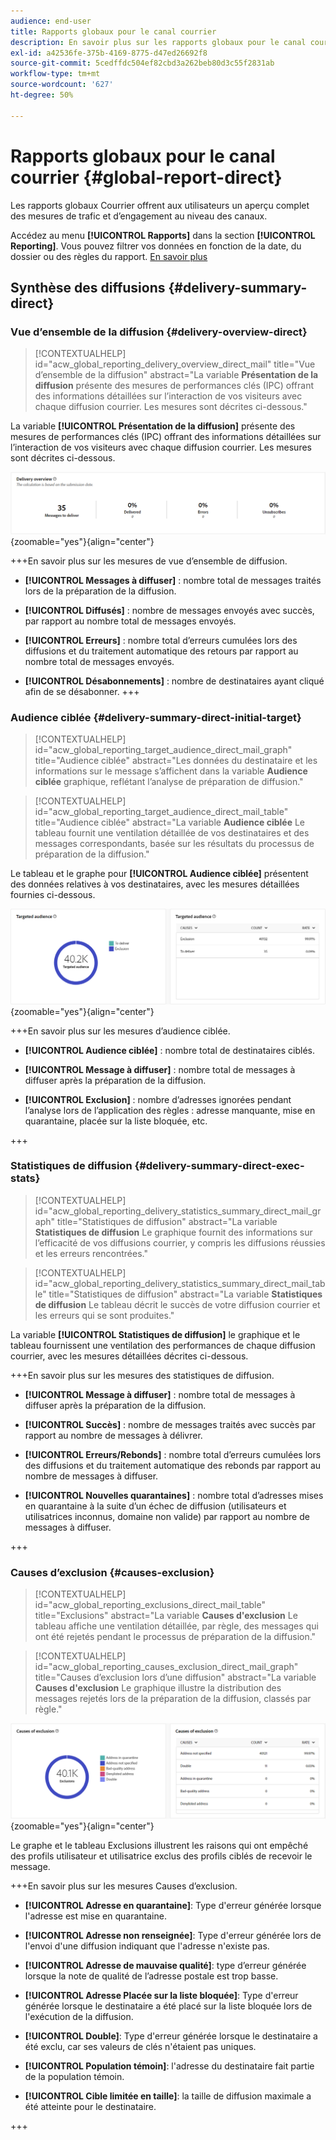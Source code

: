```yaml
---
audience: end-user
title: Rapports globaux pour le canal courrier
description: En savoir plus sur les rapports globaux pour le canal courrier
exl-id: a42536fe-375b-4169-8775-d47ed26692f8
source-git-commit: 5cedffdc504ef82cbd3a262beb80d3c55f2831ab
workflow-type: tm+mt
source-wordcount: '627'
ht-degree: 50%

---
```


# Rapports globaux pour le canal courrier {#global-report-direct}

Les rapports globaux Courrier offrent aux utilisateurs un aperçu complet des mesures de trafic et d’engagement au niveau des canaux.

Accédez au menu **[!UICONTROL Rapports]** dans la section **[!UICONTROL Reporting]**. Vous pouvez filtrer vos données en fonction de la date, du dossier ou des règles du rapport. [En savoir plus](global-reports.md)

## Synthèse des diffusions {#delivery-summary-direct}

### Vue d’ensemble de la diffusion {#delivery-overview-direct}

>[!CONTEXTUALHELP]
>id="acw_global_reporting_delivery_overview_direct_mail"
>title="Vue d’ensemble de la diffusion"
>abstract="La variable **Présentation de la diffusion** présente des mesures de performances clés (IPC) offrant des informations détaillées sur l’interaction de vos visiteurs avec chaque diffusion courrier. Les mesures sont décrites ci-dessous."

La variable **[!UICONTROL Présentation de la diffusion]** présente des mesures de performances clés (IPC) offrant des informations détaillées sur l’interaction de vos visiteurs avec chaque diffusion courrier. Les mesures sont décrites ci-dessous.

![](assets/global_report_direct_mail_delivery_overview.png){zoomable=&quot;yes&quot;}{align="center"}

+++En savoir plus sur les mesures de vue d’ensemble de diffusion.

* **[!UICONTROL Messages à diffuser]** : nombre total de messages traités lors de la préparation de la diffusion.

* **[!UICONTROL Diffusés]** : nombre de messages envoyés avec succès, par rapport au nombre total de messages envoyés.

* **[!UICONTROL Erreurs]** : nombre total d’erreurs cumulées lors des diffusions et du traitement automatique des retours par rapport au nombre total de messages envoyés.

* **[!UICONTROL Désabonnements]** : nombre de destinataires ayant cliqué afin de se désabonner.
+++

### Audience ciblée {#delivery-summary-direct-initial-target}

>[!CONTEXTUALHELP]
>id="acw_global_reporting_target_audience_direct_mail_graph"
>title="Audience ciblée"
>abstract="Les données du destinataire et les informations sur le message s’affichent dans la variable **Audience ciblée** graphique, reflétant l’analyse de préparation de diffusion."

>[!CONTEXTUALHELP]
>id="acw_global_reporting_target_audience_direct_mail_table"
>title="Audience ciblée"
>abstract="La variable **Audience ciblée** Le tableau fournit une ventilation détaillée de vos destinataires et des messages correspondants, basée sur les résultats du processus de préparation de la diffusion."

Le tableau et le graphe pour **[!UICONTROL Audience ciblée]** présentent des données relatives à vos destinataires, avec les mesures détaillées fournies ci-dessous.

![](assets/global_report_direct_mail_targeted_audience.png){zoomable=&quot;yes&quot;}{align="center"}

+++En savoir plus sur les mesures d’audience ciblée.

* **[!UICONTROL Audience ciblée]** : nombre total de destinataires ciblés.

* **[!UICONTROL Message à diffuser]** : nombre total de messages à diffuser après la préparation de la diffusion.

* **[!UICONTROL Exclusion]** : nombre d’adresses ignorées pendant l’analyse lors de l’application des règles : adresse manquante, mise en quarantaine, placée sur la liste bloquée, etc.

+++

### Statistiques de diffusion {#delivery-summary-direct-exec-stats}

>[!CONTEXTUALHELP]
>id="acw_global_reporting_delivery_statistics_summary_direct_mail_graph"
>title="Statistiques de diffusion"
>abstract="La variable **Statistiques de diffusion** Le graphique fournit des informations sur l’efficacité de vos diffusions courrier, y compris les diffusions réussies et les erreurs rencontrées."

>[!CONTEXTUALHELP]
>id="acw_global_reporting_delivery_statistics_summary_direct_mail_table"
>title="Statistiques de diffusion"
>abstract="La variable **Statistiques de diffusion** Le tableau décrit le succès de votre diffusion courrier et les erreurs qui se sont produites."

La variable **[!UICONTROL Statistiques de diffusion]** le graphique et le tableau fournissent une ventilation des performances de chaque diffusion courrier, avec les mesures détaillées décrites ci-dessous.

+++En savoir plus sur les mesures des statistiques de diffusion.

* **[!UICONTROL Message à diffuser]** : nombre total de messages à diffuser après la préparation de la diffusion.

* **[!UICONTROL Succès]** : nombre de messages traités avec succès par rapport au nombre de messages à délivrer.

* **[!UICONTROL Erreurs/Rebonds]** : nombre total d’erreurs cumulées lors des diffusions et du traitement automatique des rebonds par rapport au nombre de messages à diffuser.

* **[!UICONTROL Nouvelles quarantaines]** : nombre total d’adresses mises en quarantaine à la suite d’un échec de diffusion (utilisateurs et utilisatrices inconnus, domaine non valide) par rapport au nombre de messages à diffuser.

+++

### Causes d’exclusion {#causes-exclusion}

>[!CONTEXTUALHELP]
>id="acw_global_reporting_exclusions_direct_mail_table"
>title="Exclusions"
>abstract="La variable **Causes d&#39;exclusion** Le tableau affiche une ventilation détaillée, par règle, des messages qui ont été rejetés pendant le processus de préparation de la diffusion."

>[!CONTEXTUALHELP]
>id="acw_global_reporting_causes_exclusion_direct_mail_graph"
>title="Causes d’exclusion lors d’une diffusion"
>abstract="La variable **Causes d&#39;exclusion** Le graphique illustre la distribution des messages rejetés lors de la préparation de la diffusion, classés par règle."

![](assets/global_report_direct_mail_exclusions.png){zoomable=&quot;yes&quot;}{align="center"}

Le graphe et le tableau Exclusions illustrent les raisons qui ont empêché des profils utilisateur et utilisatrice exclus des profils ciblés de recevoir le message.

+++En savoir plus sur les mesures Causes d’exclusion.

* **[!UICONTROL Adresse en quarantaine]**: Type d&#39;erreur générée lorsque l&#39;adresse est mise en quarantaine.

* **[!UICONTROL Adresse non renseignée]**: Type d&#39;erreur générée lors de l&#39;envoi d&#39;une diffusion indiquant que l&#39;adresse n&#39;existe pas.

* **[!UICONTROL Adresse de mauvaise qualité]**: type d’erreur générée lorsque la note de qualité de l’adresse postale est trop basse.

* **[!UICONTROL Adresse Placée sur la liste bloquée]**: Type d&#39;erreur générée lorsque le destinataire a été placé sur la liste bloquée lors de l&#39;exécution de la diffusion.

* **[!UICONTROL Double]**: Type d&#39;erreur générée lorsque le destinataire a été exclu, car ses valeurs de clés n&#39;étaient pas uniques.

* **[!UICONTROL Population témoin]**: l&#39;adresse du destinataire fait partie de la population témoin.

* **[!UICONTROL Cible limitée en taille]**: la taille de diffusion maximale a été atteinte pour le destinataire.

+++
